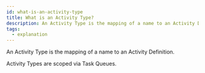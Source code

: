 ```yaml
---
id: what-is-an-activity-type
title: What is an Activity Type?
description: An Activity Type is the mapping of a name to an Activity Definition.
tags:
  - explanation
---
```


An Activity Type is the mapping of a name to an Activity Definition.

Activity Types are scoped via Task Queues.
